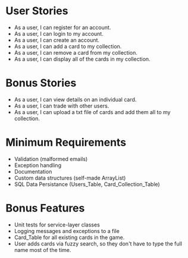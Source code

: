 # User Stories
- As a user, I can register for an account.
- As a user, I can login to my account.
- As a user, I can create an account.
- As a user, I can add a card to my collection.
- As a user, I can remove a card from my collection.
- As a user, I can display all of the cards in my collection.

# Bonus Stories
- As a user, I can view details on an individual card.
- As a user, I can trade with other users.
- As a user, I can upload a txt file of cards and add them all to my collection.

# Minimum Requirements
- Validation (malformed emails)
- Exception handling
- Documentation
- Custom data structures (self-made ArrayList)
- SQL Data Persistance (Users_Table, Card_Collection_Table)

# Bonus Features
- Unit tests for service-layer classes
- Logging messages and exceptions to a file
- Card_Table for all existing cards in the game.
- User adds cards via fuzzy search, so they don't have to type the full name most of the time.